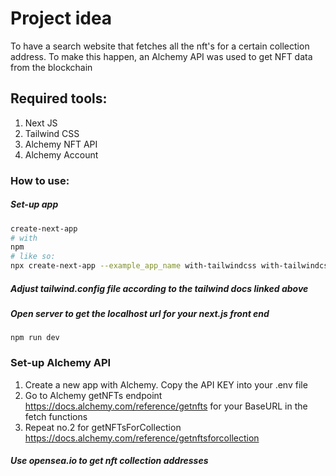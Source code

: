 # Project idea
To have a search website that fetches all the nft's for a certain collection address. To make this happen, an Alchemy API was used to get NFT data from the blockchain

## Required tools:

1. Next JS
2. Tailwind CSS
3. Alchemy NFT API
4. Alchemy Account

### How to use:

##### Set-up app
```bash
create-next-app
# with
npm
# like so:
npx create-next-app --example_app_name with-tailwindcss with-tailwindcss-app
```
##### Adjust tailwind.config file according to the tailwind docs linked above
##### Open server to get the localhost url for your next.js front end
```
npm run dev
```

### Set-up Alchemy API

1. Create a new app with Alchemy. Copy the API KEY into your .env file
2. Go to Alchemy getNFTs endpoint https://docs.alchemy.com/reference/getnfts for your BaseURL in the fetch functions
3. Repeat no.2 for getNFTsForCollection https://docs.alchemy.com/reference/getnftsforcollection

##### Use opensea.io to get nft collection addresses
